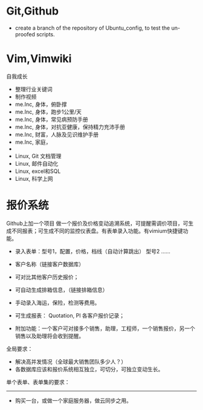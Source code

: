# Git,Github
- create a branch of the repository of Ubuntu_config, to test the un-proofed scripts.

# Vim,Vimwiki

自我成长

- 整理行业关键词
- 制作视频
- me.Inc, 身体，俯卧撑
- me.Inc, 身体，跑步1公里/天
- me.Inc, 身体，常见病预防手册
- me.Inc, 身体，对抗亚健康，保持精力充沛手册
- me.Inc, 财富，人脉及见识维护手册
- me.Inc, 家庭，
- 
- Linux, Git 文档管理
- Linux, 邮件自动化
- Linux, excel和SQL
- Linux, 科学上网


# 报价系统 
Github上加一个项目
做一个报价及价格变动追溯系统，可提醒需调价项目，可生成不同报表；可生成不同的监控仪表盘。有表单录入功能。有vimium快捷键功能。

- 录入表单：型号1，配置，价格，档线（自动计算跳出）
型号2 ……

- 客户名称（链接客户数据库）

- 可对比其他客户历史报价；
- 可自动生成排箱信息，（链接排箱信息）
- 手动录入海运，保险，检测等费用。

- 可生成报表：
Quotation, PI
各客户报价记录；
 
- 附加功能：一个客户可对接多个销售，助理，工程师，一个销售报价，另一个销售以及助理将会收到提醒。

全局要求：
- 解决高并发情况（全球最大销售团队多少人？）
- 各数据库应该和报价系统相互独立，可切分，可独立变动生长。

单个表单、表单集的要求：


-------------
- 购买一台，或做一个家庭服务器，做云同步之用。
